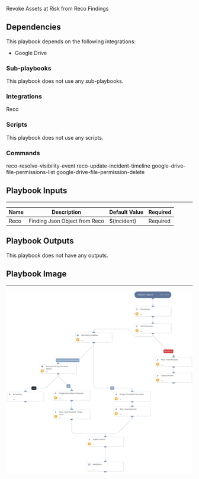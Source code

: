 Revoke Assets at Risk from Reco Findings

## Dependencies

This playbook depends on the following integrations:
 - Google Drive 

### Sub-playbooks

This playbook does not use any sub-playbooks.

### Integrations

Reco

### Scripts

This playbook does not use any scripts.

### Commands

reco-resolve-visibility-event
reco-update-incident-timeline
google-drive-file-permissions-list
google-drive-file-permission-delete

## Playbook Inputs

---

| **Name**                 | **Description**               | **Default Value**         | **Required** |
|--------------------------|-------------------------------| ------------------------- | ------------ |
| Reco  | Finding Json Object from Reco | ${incident} | Required     |

## Playbook Outputs

This playbook does not have any outputs.

## Playbook Image

---

![Armis Alert Enrichment](../doc_files/Reco-Revoke-Assets.png)
